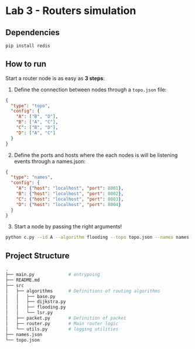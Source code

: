 # Lab 3 - Routers simulation

## Dependencies

```bash
pip install redis
```

## How to run

Start a router node is as easy as **3 steps**:

1. Define the connection between nodes through a `topo.json` file:

```json
{
  "type": "topo",
  "config": {
    "A": ["B", "D"],
    "B": ["A", "C"],
    "C": ["B", "D"],
    "D": ["A", "C"]
  }
}
```

2. Define the ports and hosts where the each nodes is will be listening events through a names.json:

```json
{
  "type": "names",
  "config": {
    "A": {"host": "localhost", "port": 8001},
    "B": {"host": "localhost", "port": 8002}, 
    "C": {"host": "localhost", "port": 8003},
    "D": {"host": "localhost", "port": 8004}
  }
}
```

3. Start a node by passing the right arguments!

```bash
python c.py --id A --algorithm flooding --topo topo.json --names names.json
```

## Project Structure

```bash
.
├── main.py             # entrypoing
├── README.md
├── src
│   ├── algorithms      # Definitions of routing algorithms
│   │   ├── base.py
│   │   ├── dijkstra.py
│   │   ├── flooding.py
│   │   └── lsr.py
│   ├── packet.py       # Definition of packet
│   ├── router.py       # Main router logic
│   └── utils.py        # logging utilities
├── names.json
└── topo.json
```
